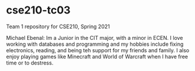 # cse210-tc03
Team 1 repository for CSE210, Spring 2021

Michael Ebenal:
Im a Junior in the CIT major, with a minor in ECEN. I love working with databases and programming
and my hobbies include fixing electronics, reading, and being teh support for my friends and family.
I also enjoy playing games like Minecraft and World of Warcraft when I have free time or to destress.